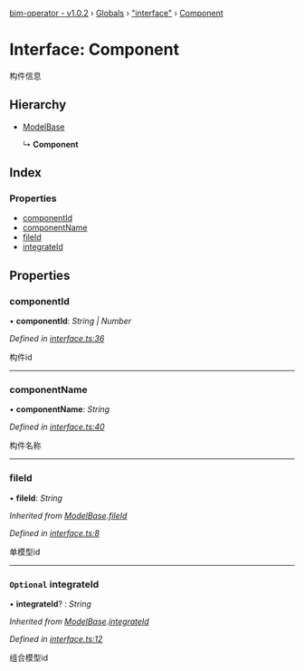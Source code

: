 [bim-operator - v1.0.2](../README.md) › [Globals](../globals.md) › ["interface"](../modules/_interface_.md) › [Component](_interface_.component.md)

# Interface: Component

构件信息

## Hierarchy

* [ModelBase](_interface_.modelbase.md)

  ↳ **Component**

## Index

### Properties

* [componentId](_interface_.component.md#componentid)
* [componentName](_interface_.component.md#componentname)
* [fileId](_interface_.component.md#fileid)
* [integrateId](_interface_.component.md#optional-integrateid)

## Properties

###  componentId

• **componentId**: *String | Number*

*Defined in [interface.ts:36](https://github.com/youkaisteve/bim-operator/blob/e68d6d4/src/interface.ts#L36)*

构件id

___

###  componentName

• **componentName**: *String*

*Defined in [interface.ts:40](https://github.com/youkaisteve/bim-operator/blob/e68d6d4/src/interface.ts#L40)*

构件名称

___

###  fileId

• **fileId**: *String*

*Inherited from [ModelBase](_interface_.modelbase.md).[fileId](_interface_.modelbase.md#fileid)*

*Defined in [interface.ts:8](https://github.com/youkaisteve/bim-operator/blob/e68d6d4/src/interface.ts#L8)*

单模型id

___

### `Optional` integrateId

• **integrateId**? : *String*

*Inherited from [ModelBase](_interface_.modelbase.md).[integrateId](_interface_.modelbase.md#optional-integrateid)*

*Defined in [interface.ts:12](https://github.com/youkaisteve/bim-operator/blob/e68d6d4/src/interface.ts#L12)*

组合模型id
